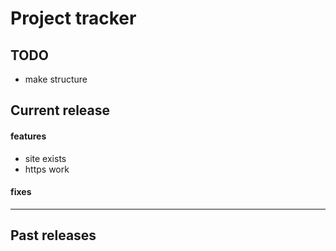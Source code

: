 # Project tracker
## TODO
- make structure
## Current release
#### features
- site exists
- https work
#### fixes
---
## Past releases